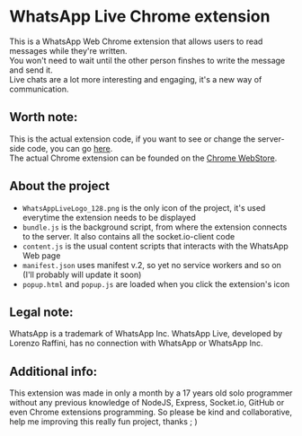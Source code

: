 # WhatsApp Live Chrome extension
This is a WhatsApp Web Chrome extension that allows users to read messages while they're written.  
You won't need to wait until the other person finshes to write the message and send it.  
Live chats are a lot more interesting and engaging, it's a new way of communication.

## Worth note:
This is the actual extension code, if you want to see or change the server-side code, you can go [here](https://github.com/Geek-Tek/WhatsApp-Live-Server).  
The actual Chrome extension can be founded on the [Chrome WebStore](https://chrome.google.com/webstore/detail/whatsapp-live/ohcpfmdkhhcfhcigeigigpmlngohloea).

## About the project
- `WhatsAppLiveLogo_128.png` is the only icon of the project, it's used everytime the extension needs to be displayed
- `bundle.js` is the background script, from where the extension connects to the server. It also contains all the socket.io-client code
- `content.js` is the usual content scripts that interacts with the WhatsApp Web page
- `manifest.json` uses manifest v.2, so yet no service workers and so on (I'll probably will update it soon)
- `popup.html` and `popup.js` are loaded when you click the extension's icon

## Legal note:
WhatsApp is a trademark of WhatsApp Inc.
WhatsApp Live, developed by Lorenzo Raffini, has no connection with WhatsApp or WhatsApp Inc.

## Additional info:
This extension was made in only a month by a 17 years old solo programmer without any previous knowledge of NodeJS, Express, Socket.io, GitHub or even Chrome extensions programming.
So please be kind and collaborative, help me improving this really fun project, thanks ; )
